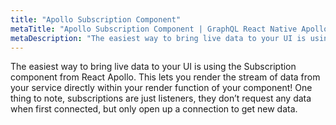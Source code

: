 ```yaml
---
title: "Apollo Subscription Component"
metaTitle: "Apollo Subscription Component | GraphQL React Native Apollo Tutorial"
metaDescription: "The easiest way to bring live data to your UI is using the Subscription component from React Native Apollo."
---
```


The easiest way to bring live data to your UI is using the Subscription component from React Apollo. This lets you render the stream of data from your service directly within your render function of your component! One thing to note, subscriptions are just listeners, they don’t request any data when first connected, but only open up a connection to get new data.